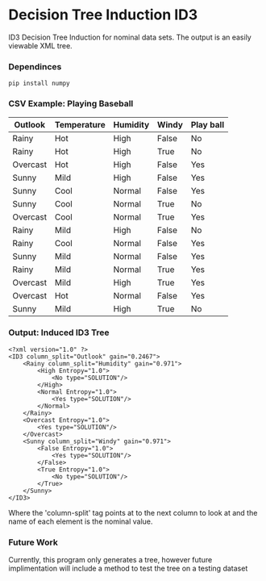 # Decision Tree Induction ID3
ID3 Decision Tree Induction for nominal data sets. The output is an easily viewable XML tree.

### Dependinces
```
pip install numpy
```


### CSV Example: Playing Baseball
| Outlook  | Temperature | Humidity | Windy | Play ball | 
|----------|-------------|----------|-------|-----------| 
| Rainy    | Hot         | High     | False | No        | 
| Rainy    | Hot         | High     | True  | No        | 
| Overcast | Hot         | High     | False | Yes       | 
| Sunny    | Mild        | High     | False | Yes       | 
| Sunny    | Cool        | Normal   | False | Yes       | 
| Sunny    | Cool        | Normal   | True  | No        | 
| Overcast | Cool        | Normal   | True  | Yes       | 
| Rainy    | Mild        | High     | False | No        | 
| Rainy    | Cool        | Normal   | False | Yes       | 
| Sunny    | Mild        | Normal   | False | Yes       | 
| Rainy    | Mild        | Normal   | True  | Yes       | 
| Overcast | Mild        | High     | True  | Yes       | 
| Overcast | Hot         | Normal   | False | Yes       | 
| Sunny    | Mild        | High     | True  | No        | 


### Output: Induced ID3 Tree
```
<?xml version="1.0" ?>
<ID3 column_split="Outlook" gain="0.2467">
	<Rainy column_split="Humidity" gain="0.971">
		<High Entropy="1.0">
			<No type="SOLUTION"/>
		</High>
		<Normal Entropy="1.0">
			<Yes type="SOLUTION"/>
		</Normal>
	</Rainy>
	<Overcast Entropy="1.0">
		<Yes type="SOLUTION"/>
	</Overcast>
	<Sunny column_split="Windy" gain="0.971">
		<False Entropy="1.0">
			<Yes type="SOLUTION"/>
		</False>
		<True Entropy="1.0">
			<No type="SOLUTION"/>
		</True>
	</Sunny>
</ID3>

```
Where the 'column-split' tag points at to the next column to look at and the name of each element is the nominal value.


### Future Work
Currently, this program only generates a tree, however future implimentation will include a method to test the tree on a testing dataset






